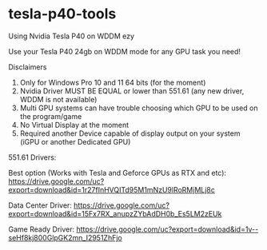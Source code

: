 # tesla-p40-tools
Using Nvidia Tesla P40 on WDDM ezy

Use your Tesla P40 24gb on WDDM mode for any GPU task you need!

Disclaimers
1) Only for Windows Pro 10 and 11 64 bits (for the moment)
2) Nvidia Driver MUST BE EQUAL or lower than 551.61 (any new driver, WDDM is not available)
3) Multi GPU systems can have trouble choosing which GPU to be used on the program/game
4) No Virtual Display at the moment
5) Required another Device capable of display output on your system (iGPU or another Dedicated GPU)



551.61 Drivers:

Best option (Works with Tesla and Geforce GPUs as RTX and etc):
https://drive.google.com/uc?export=download&id=1r27fInHVQITd95M1mNzU9lRoRMjMLj8c


Data Center Driver:
https://drive.google.com/uc?export=download&id=15Fx7RX_anupzZYbAdDH0b_Es5LM2zEUk


Game Ready Driver:
https://drive.google.com/uc?export=download&id=1v--seHf8kj800GlpGK2mn_I2951ZhFjo

